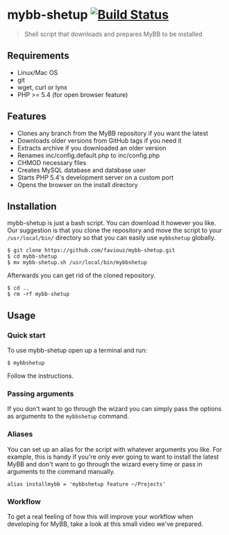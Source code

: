 # mybb-shetup [![Build Status](https://travis-ci.org/faviouz/mybb-shetup.svg?branch=master)](https://travis-ci.org/faviouz/mybb-shetup)

> Shell script that downloads and prepares MyBB to be installed

## Requirements

- Linux/Mac OS
- git
- wget, curl or lynx
- PHP >= 5.4 (for open browser feature)

## Features

- Clones any branch from the MyBB repository if you want the latest
- Downloads older versions from GitHub tags if you need it
- Extracts archive if you downloaded an older version
- Renames inc/config.default.php to inc/config.php
- CHMOD necessary files
- Creates MySQL database and database user
- Starts PHP 5.4's development server on a custom port
- Opens the browser on the install directory

## Installation

mybb-shetup is just a bash script. You can download it however you like. Our suggestion is that you clone the repository and move the script to your `/usr/local/bin/` directory so that you can easily use `mybbshetup` globally.

	$ git clone https://github.com/faviouz/mybb-shetup.git
	$ cd mybb-shetup
	$ mv mybb-shetup.sh /usr/local/bin/mybbshetup

Afterwards you can get rid of the cloned repository.

	$ cd ..
	$ rm -rf mybb-shetup

## Usage

### Quick start

To use mybb-shetup open up a terminal and run:

	$ mybbshetup

Follow the instructions.

### Passing arguments

If you don't want to go through the wizard you can simply pass the options as arguments to the `mybbshetup` command.

### Aliases

You can set up an alias for the script with whatever arguments you like. For example, this is handy if you're only ever going to want to install the latest MyBB and don't want to go through the wizard every time or pass in arguments to the command manually.

	alias installmybb = 'mybbshetup feature ~/Projects'

### Workflow

To get a real feeling of how this will improve your workflow when developing for MyBB, take a look at this small video we've prepared.
